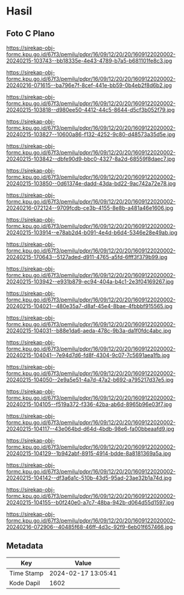 # Hasil

## Foto C Plano

https://sirekap-obj-formc.kpu.go.id/67f3/pemilu/pdpr/16/09/12/20/20/1609122020002-20240215-103743--bb18335e-4e43-4789-b7a5-b681101fe8c3.jpg

https://sirekap-obj-formc.kpu.go.id/67f3/pemilu/pdpr/16/09/12/20/20/1609122020002-20240216-071615--ba796e7f-8cef-441e-bb59-0b4eb2f8d6b2.jpg

https://sirekap-obj-formc.kpu.go.id/67f3/pemilu/pdpr/16/09/12/20/20/1609122020002-20240215-103818--d980ee50-4412-44c5-8644-d5cf3b052f79.jpg

https://sirekap-obj-formc.kpu.go.id/67f3/pemilu/pdpr/16/09/12/20/20/1609122020002-20240215-103827--10600a86-f132-4252-9c80-d48573a35d5e.jpg

https://sirekap-obj-formc.kpu.go.id/67f3/pemilu/pdpr/16/09/12/20/20/1609122020002-20240215-103842--dbfe90d9-bbc0-4327-8a2d-68559f8daec7.jpg

https://sirekap-obj-formc.kpu.go.id/67f3/pemilu/pdpr/16/09/12/20/20/1609122020002-20240215-103850--0d61374e-dadd-43da-bd22-9ac742a72e78.jpg

https://sirekap-obj-formc.kpu.go.id/67f3/pemilu/pdpr/16/09/12/20/20/1609122020002-20240216-072124--9709fcdb-ce3b-4155-8e8b-a481a46e1606.jpg

https://sirekap-obj-formc.kpu.go.id/67f3/pemilu/pdpr/16/09/12/20/20/1609122020002-20240215-103914--e78ab2d4-b091-4e4d-b6d4-5346e28e49ab.jpg

https://sirekap-obj-formc.kpu.go.id/67f3/pemilu/pdpr/16/09/12/20/20/1609122020002-20240215-170643--5127aded-d911-4765-a5fd-6fff3f379b99.jpg

https://sirekap-obj-formc.kpu.go.id/67f3/pemilu/pdpr/16/09/12/20/20/1609122020002-20240215-103942--e931b879-ec94-404a-b4c1-2e3f04169267.jpg

https://sirekap-obj-formc.kpu.go.id/67f3/pemilu/pdpr/16/09/12/20/20/1609122020002-20240215-104021--480e35a7-d8af-45e4-8bae-4fbbbf915565.jpg

https://sirekap-obj-formc.kpu.go.id/67f3/pemilu/pdpr/16/09/12/20/20/1609122020002-20240215-104031--b88e1da6-aeda-478c-9b3a-da1f0fdc4abc.jpg

https://sirekap-obj-formc.kpu.go.id/67f3/pemilu/pdpr/16/09/12/20/20/1609122020002-20240215-104041--7e94d7d6-fd8f-4304-9c07-7c5691aea1fb.jpg

https://sirekap-obj-formc.kpu.go.id/67f3/pemilu/pdpr/16/09/12/20/20/1609122020002-20240215-104050--2e9a5e51-4a7d-47a2-b692-a795217d37e5.jpg

https://sirekap-obj-formc.kpu.go.id/67f3/pemilu/pdpr/16/09/12/20/20/1609122020002-20240215-104105--f519a372-f336-42ba-ab6d-8965b96e03f7.jpg

https://sirekap-obj-formc.kpu.go.id/67f3/pemilu/pdpr/16/09/12/20/20/1609122020002-20240215-104117--43e064bd-d64d-4bdb-98e6-fa00bbeaafd9.jpg

https://sirekap-obj-formc.kpu.go.id/67f3/pemilu/pdpr/16/09/12/20/20/1609122020002-20240215-104129--1b942abf-8915-4914-bdde-8a8181369a5a.jpg

https://sirekap-obj-formc.kpu.go.id/67f3/pemilu/pdpr/16/09/12/20/20/1609122020002-20240215-104142--df3a6a1c-510b-43d5-95ad-23ae32b1a74d.jpg

https://sirekap-obj-formc.kpu.go.id/67f3/pemilu/pdpr/16/09/12/20/20/1609122020002-20240215-104155--b0f240e0-a7c7-48ba-942b-d064d55d1597.jpg

https://sirekap-obj-formc.kpu.go.id/67f3/pemilu/pdpr/16/09/12/20/20/1609122020002-20240216-072906--40485f68-46ff-4d3c-92f9-6eb01f657466.jpg


## Metadata

| Key        | Value               |
| ---------- | ------------------- |
| Time Stamp | 2024-02-17 13:05:41 |
| Kode Dapil | 1602                |



